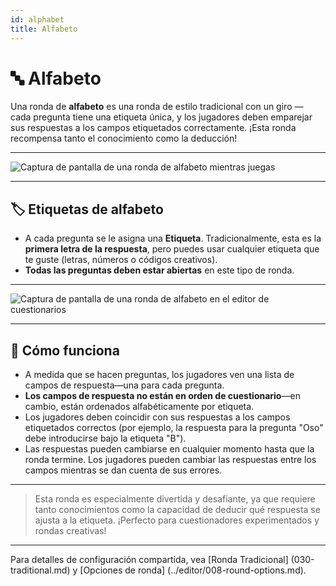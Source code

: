 ```yaml
---
id: alphabet
title: Alfabeto
---
```


# 🔤 Alfabeto

Una ronda de **alfabeto** es una ronda de estilo tradicional con un giro — cada pregunta tiene una etiqueta única, y los jugadores deben emparejar sus respuestas a los campos etiquetados correctamente. ¡Esta ronda recompensa tanto el conocimiento como la deducción!

---

![Captura de pantalla de una ronda de alfabeto mientras juegas](/images/round-modes/alphabet-answer-screen.png)

---

## 🏷️ Etiquetas de alfabeto

- A cada pregunta se le asigna una **Etiqueta**. Tradicionalmente, esta es la **primera letra de la respuesta**, pero puedes usar cualquier etiqueta que te guste (letras, números o códigos creativos).
- **Todas las preguntas deben estar abiertas** en este tipo de ronda.

---

![Captura de pantalla de una ronda de alfabeto en el editor de cuestionarios](/images/round-modes/alphabet-round.png)

---

## 📝 Cómo funciona

- A medida que se hacen preguntas, los jugadores ven una lista de campos de respuesta—una para cada pregunta.
- **Los campos de respuesta no están en orden de cuestionario**—en cambio, están ordenados alfabéticamente por etiqueta.
- Los jugadores deben coincidir con sus respuestas a los campos etiquetados correctos (por ejemplo, la respuesta para la pregunta "Oso" debe introducirse bajo la etiqueta "B").
- Las respuestas pueden cambiarse en cualquier momento hasta que la ronda termine. Los jugadores pueden cambiar las respuestas entre los campos mientras se dan cuenta de sus errores.

---

> Esta ronda es especialmente divertida y desafiante, ya que requiere tanto conocimientos como la capacidad de deducir qué respuesta se ajusta a la etiqueta. ¡Perfecto para cuestionadores experimentados y rondas creativas!

---

Para detalles de configuración compartida, vea [Ronda Tradicional] (030-traditional.md) y [Opciones de ronda] (../editor/008-round-options.md).
